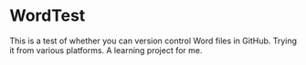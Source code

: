 WordTest
========

This is a test of whether you can version control Word files in GitHub. Trying it from various platforms. A learning project for me.
